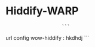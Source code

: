 # Hiddify-WARP
                         ```  
url config wow-hiddify : hkdhdj
                         ```
